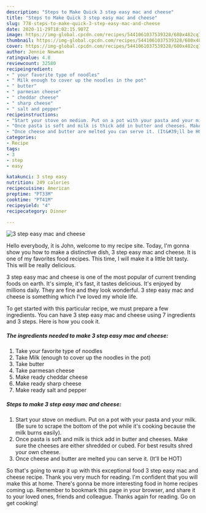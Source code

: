 ```yaml
---
description: "Steps to Make Quick 3 step easy mac and cheese"
title: "Steps to Make Quick 3 step easy mac and cheese"
slug: 778-steps-to-make-quick-3-step-easy-mac-and-cheese
date: 2020-11-29T18:02:15.907Z
image: https://img-global.cpcdn.com/recipes/5441061037539328/680x482cq70/3-step-easy-mac-and-cheese-recipe-main-photo.jpg
thumbnail: https://img-global.cpcdn.com/recipes/5441061037539328/680x482cq70/3-step-easy-mac-and-cheese-recipe-main-photo.jpg
cover: https://img-global.cpcdn.com/recipes/5441061037539328/680x482cq70/3-step-easy-mac-and-cheese-recipe-main-photo.jpg
author: Jennie Newman
ratingvalue: 4.8
reviewcount: 32580
recipeingredient:
- " your favorite type of noodles"
- " Milk enough to cover up the noodles in the pot"
- " butter"
- " parmesan cheese"
- " cheddar cheese"
- " sharp cheese"
- " salt and pepper"
recipeinstructions:
- "Start your stove on medium. Put on a pot with your pasta and your milk. (Be sure to scrape the bottom of the pot while it&#39;s cooking because the milk burns easily)."
- "Once pasta is soft and milk is thick add in butter and cheeses. Make sure the cheeses are either shredded or cubed. For best results shred your own cheese."
- "Once cheese and butter are melted you can serve it. (It&#39;ll be HOT)"
categories:
- Recipe
tags:
- 3
- step
- easy

katakunci: 3 step easy 
nutrition: 249 calories
recipecuisine: American
preptime: "PT33M"
cooktime: "PT41M"
recipeyield: "4"
recipecategory: Dinner

---
```



![3 step easy mac and cheese](https://img-global.cpcdn.com/recipes/5441061037539328/680x482cq70/3-step-easy-mac-and-cheese-recipe-main-photo.jpg)

Hello everybody, it is John, welcome to my recipe site. Today, I'm gonna show you how to make a distinctive dish, 3 step easy mac and cheese. It is one of my favorites food recipes. This time, I will make it a little bit tasty. This will be really delicious.

3 step easy mac and cheese is one of the most popular of current trending foods on earth. It's simple, it's fast, it tastes delicious. It's enjoyed by millions daily. They are fine and they look wonderful. 3 step easy mac and cheese is something which I've loved my whole life.




To get started with this particular recipe, we must prepare a few ingredients. You can have 3 step easy mac and cheese using 7 ingredients and 3 steps. Here is how you cook it.

<!--inarticleads1-->

##### The ingredients needed to make 3 step easy mac and cheese:

1. Take  your favorite type of noodles
1. Take  Milk (enough to cover up the noodles in the pot)
1. Take  butter
1. Take  parmesan cheese
1. Make ready  cheddar cheese
1. Make ready  sharp cheese
1. Make ready  salt and pepper




<!--inarticleads2-->

##### Steps to make 3 step easy mac and cheese:

1. Start your stove on medium. Put on a pot with your pasta and your milk. (Be sure to scrape the bottom of the pot while it&#39;s cooking because the milk burns easily).
1. Once pasta is soft and milk is thick add in butter and cheeses. Make sure the cheeses are either shredded or cubed. For best results shred your own cheese.
1. Once cheese and butter are melted you can serve it. (It&#39;ll be HOT)




So that's going to wrap it up with this exceptional food 3 step easy mac and cheese recipe. Thank you very much for reading. I'm confident that you will make this at home. There's gonna be more interesting food in home recipes coming up. Remember to bookmark this page in your browser, and share it to your loved ones, friends and colleague. Thanks again for reading. Go on get cooking!
